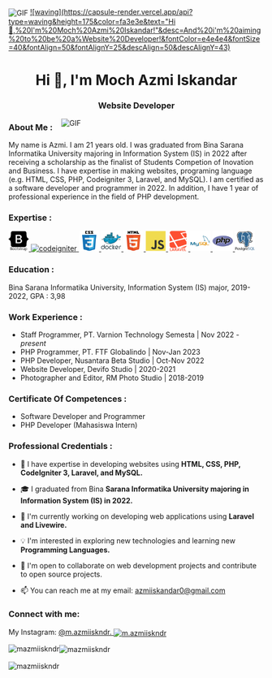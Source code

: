 
<img align="center" alt="GIF" src="https://im3.ezgif.com/tmp/ezgif-3-820acc4630.gif" width="1000" height="500" />
<a href="#">![waving](https://capsule-render.vercel.app/api?type=waving&height=175&color=fa3e3e&text="Hi👋,%20I'm%20Moch%20Azmi%20Iskandar!"&desc=And%20i'm%20aiming%20to%20be%20a%Website%20Developer!&fontColor=e4e4e4&fontSize=40&fontAlign=50&fontAlignY=25&descAlign=50&descAlignY=43)</a>
<h1 align="center">Hi 👋, I'm Moch Azmi Iskandar</h1>
<h3 align="center">Website Developer</h3>
<img align="right" alt="GIF" src="https://mir-s3-cdn-cf.behance.net/project_modules/max_1200/06f21a161921919.63cd7887d0a70.gif" width="400" />
<!-- <p align="left"> <img src="https://komarev.com/ghpvc/?username=mazmiiskndr&label=Profile%20views&color=0e75b6&style=flat" alt="mazmiiskndr" /> </p> -->

<h3 align="left">About Me : </h3>
<p align="left">My name is Azmi. I am 21 years old. I was
graduated from Bina Sarana Informatika University
majoring in Information System (IS) in 2022 after
receiving a scholarship as the finalist of
Students Competion of Inovation and Business. I
have expertise in making websites, programing
language (e.g. HTML, CSS, PHP, Codeigniter 3,
Laravel, and MySQL). I am certified as a software
developer and programmer in 2022. In addition, I
have 1 year of professional experience in the
field of PHP development. </p>


<h3 align="left">Expertise : </h3>
<p align="left"> <a href="https://getbootstrap.com" target="_blank" rel="noreferrer"> <img src="https://raw.githubusercontent.com/devicons/devicon/master/icons/bootstrap/bootstrap-plain-wordmark.svg" alt="bootstrap" width="40" height="40"/> </a> <a href="https://codeigniter.com" target="_blank" rel="noreferrer"> <img src="https://cdn.worldvectorlogo.com/logos/codeigniter.svg" alt="codeigniter" width="40" height="40"/> </a> <a href="https://www.w3schools.com/css/" target="_blank" rel="noreferrer"> <img src="https://raw.githubusercontent.com/devicons/devicon/master/icons/css3/css3-original-wordmark.svg" alt="css3" width="40" height="40"/> </a> <a href="https://www.docker.com/" target="_blank" rel="noreferrer"> <img src="https://raw.githubusercontent.com/devicons/devicon/master/icons/docker/docker-original-wordmark.svg" alt="docker" width="40" height="40"/> </a> <a href="https://www.w3.org/html/" target="_blank" rel="noreferrer"> <img src="https://raw.githubusercontent.com/devicons/devicon/master/icons/html5/html5-original-wordmark.svg" alt="html5" width="40" height="40"/> </a> <a href="https://developer.mozilla.org/en-US/docs/Web/JavaScript" target="_blank" rel="noreferrer"> <img src="https://raw.githubusercontent.com/devicons/devicon/master/icons/javascript/javascript-original.svg" alt="javascript" width="40" height="40"/> </a> <a href="https://laravel.com/" target="_blank" rel="noreferrer"> <img src="https://raw.githubusercontent.com/devicons/devicon/master/icons/laravel/laravel-plain-wordmark.svg" alt="laravel" width="40" height="40"/> </a> <a href="https://www.mysql.com/" target="_blank" rel="noreferrer"> <img src="https://raw.githubusercontent.com/devicons/devicon/master/icons/mysql/mysql-original-wordmark.svg" alt="mysql" width="40" height="40"/> </a> <a href="https://www.php.net" target="_blank" rel="noreferrer"> <img src="https://raw.githubusercontent.com/devicons/devicon/master/icons/php/php-original.svg" alt="php" width="40" height="40"/> </a> <a href="https://www.postgresql.org" target="_blank" rel="noreferrer"> <img src="https://raw.githubusercontent.com/devicons/devicon/master/icons/postgresql/postgresql-original-wordmark.svg" alt="postgresql" width="40" height="40"/> </a> </p>

<h3 align="left">Education : </h3>
<p align="left">Bina Sarana Informatika University, Information System (IS) major, 2019-2022, GPA : 3,98 </p>


<h3 align="left">Work Experience : </h3>
<ul>
    <li>Staff Programmer, PT. Varnion Technology Semesta | Nov 2022 - <i>present</i> </li>
    <li>PHP Programmer, PT. FTF Globalindo | Nov-Jan 2023</li>
    <li>PHP Developer, Nusantara Beta Studio | Oct-Nov 2022</li>
    <li>Website Developer, Devifo Studio | 2020-2021</li>
    <li>Photographer and Editor, RM Photo Studio | 2018-2019</li>
</ul>

<h3 align="left">Certificate Of Competences : </h3>
<ul>
    <li>Software Developer and Programmer </li>
    <li>PHP Developer (Mahasiswa Intern)</li>
</ul>

<h3 align="left">Professional Credentials : </h3>

- 🌟 I have expertise in developing websites using **HTML, CSS, PHP, CodeIgniter 3, Laravel, and MySQL.**

- 🎓 I graduated from Bina **Sarana Informatika University majoring in Information System (IS) in 2022.**

- 🔭 I'm currently working on developing web applications using **Laravel and Livewire.**

- 💡 I'm interested in exploring new technologies and learning new **Programming Languages.**

- 🤝 I'm open to collaborate on web development projects and contribute to open source projects.

- 📫 You can reach me at my email: <a href="mailto:azmiiskandar0@gmail.com">azmiiskandar0@gmail.com</a> 


<h3 align="left">Connect with me:</h3>
<p align="left">My Instagram: <a href="https://instagram.com/m.azmiiskndr" target="blank">@m.azmiiskndr. <img align="center" src="https://raw.githubusercontent.com/rahuldkjain/github-profile-readme-generator/master/src/images/icons/Social/instagram.svg" alt="m.azmiiskndr" height="30" width="40" /></a></p>


<p><img align="left" src="https://github-readme-streak-stats.herokuapp.com?user=mazmiiskndr&theme=radical" alt="mazmiiskndr"/></p>


<p><img align="center" src="https://github-readme-stats.vercel.app/api?username=mazmiiskndr&show_icons=true&locale=en&theme=radical" alt="mazmiiskndr" /></p>


<p><img align="center" src="https://github-readme-stats.vercel.app/api/top-langs?username=mazmiiskndr&show_icons=true&locale=en&layout=compact&theme=radical" alt="mazmiiskndr" /></p>




